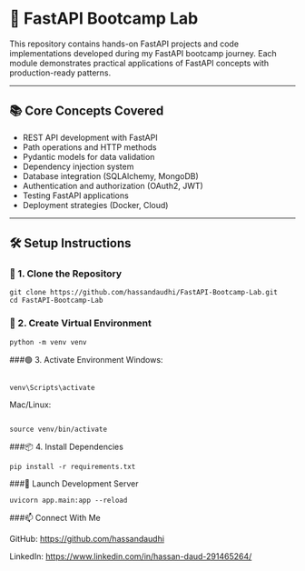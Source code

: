 # 🚀 FastAPI Bootcamp Lab

This repository contains hands-on FastAPI projects and code implementations developed during my FastAPI bootcamp journey. Each module demonstrates practical applications of FastAPI concepts with production-ready patterns.

---

## 📚 Core Concepts Covered

- REST API development with FastAPI
- Path operations and HTTP methods
- Pydantic models for data validation
- Dependency injection system
- Database integration (SQLAlchemy, MongoDB)
- Authentication and authorization (OAuth2, JWT)
- Testing FastAPI applications
- Deployment strategies (Docker, Cloud)

---

## 🛠️ Setup Instructions

### 🔧 1. Clone the Repository
```
git clone https://github.com/hassandaudhi/FastAPI-Bootcamp-Lab.git
cd FastAPI-Bootcamp-Lab 
```
### 🧪 2. Create Virtual Environment
```
python -m venv venv
```
###🟢 3. Activate Environment
Windows:
```

venv\Scripts\activate
```
Mac/Linux:
```

source venv/bin/activate
```
###📦 4. Install Dependencies
```
pip install -r requirements.txt
```
###🚀 Launch Development Server
```
uvicorn app.main:app --reload
```
###📫 Connect With Me

GitHub: https://github.com/hassandaudhi

LinkedIn: https://www.linkedin.com/in/hassan-daud-291465264/